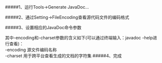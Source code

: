 #####1、运行Tools->Generate JavaDoc...

#####2、通过Setting->FileEncoding查看源代码文件的编码格式

#####3、设置相应的JavaDoc命令参数

其中-encoding和-charset参数的含义如下(可以通过终端输入：javadoc -help进行查看)：  
-encoding <name>			源文件编码名称  
-charset  <charset> 		用于跨平台查看生成的文档的字符集
#####4、完成
